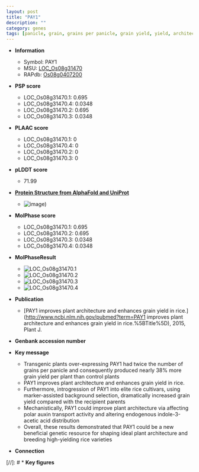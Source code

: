```yaml
---
layout: post
title: "PAY1"
description: ""
category: genes
tags: [panicle, grain, grains per panicle, grain yield, yield, architecture, auxin, breeding, auxin transport, plant architecture]
---
```


* **Information**  
    + Symbol: PAY1  
    + MSU: [LOC_Os08g31470](http://rice.plantbiology.msu.edu/cgi-bin/ORF_infopage.cgi?orf=LOC_Os08g31470)  
    + RAPdb: [Os08g0407200](http://rapdb.dna.affrc.go.jp/viewer/gbrowse_details/irgsp1?name=Os08g0407200)  

* **PSP score**  
    + LOC_Os08g31470.1: 0.695 
    + LOC_Os08g31470.4: 0.0348 
    + LOC_Os08g31470.2: 0.695 
    + LOC_Os08g31470.3: 0.0348 

* **PLAAC score**  
    + LOC_Os08g31470.1: 0 
    + LOC_Os08g31470.4: 0 
    + LOC_Os08g31470.2: 0 
    + LOC_Os08g31470.3: 0 

* **pLDDT score**
    + 71.99

* **[Protein Structure from AlphaFold and UniProt](https://www.uniprot.org/uniprotkb/Q6Z9X3/entry#structure)**
    + ![image](https://ricepsp.github.io/images/Q6/AF-Q6Z9X3-F1.png))

* **MolPhase score**
    + LOC_Os08g31470.1: 0.695
    + LOC_Os08g31470.2: 0.695
    + LOC_Os08g31470.3: 0.0348
    + LOC_Os08g31470.4: 0.0348

* **MolPhaseResult**
    + ![LOC_Os08g31470.1](https://ricepsp.github.io/pictures/LOC_Os08g/LOC_Os08g31470.1.png)
    + ![LOC_Os08g31470.2](https://ricepsp.github.io/pictures/LOC_Os08g/LOC_Os08g31470.2.png)
    + ![LOC_Os08g31470.3](https://ricepsp.github.io/pictures/LOC_Os08g/LOC_Os08g31470.3.png)
    + ![LOC_Os08g31470.4](https://ricepsp.github.io/pictures/LOC_Os08g/LOC_Os08g31470.4.png)

* **Publication**  
    + [PAY1 improves plant architecture and enhances grain yield in rice.](http://www.ncbi.nlm.nih.gov/pubmed?term=PAY1 improves plant architecture and enhances grain yield in rice.%5BTitle%5D), 2015, Plant J.

* **Genbank accession number**  

* **Key message**  
    + Transgenic plants over-expressing PAY1 had twice the number of grains per panicle and consequently produced nearly 38% more grain yield per plant than control plants
    + PAY1 improves plant architecture and enhances grain yield in rice.
    + Furthermore, introgression of PAY1 into elite rice cultivars, using marker-assisted background selection, dramatically increased grain yield compared with the recipient parents
    + Mechanistically, PAY1 could improve plant architecture via affecting polar auxin transport activity and altering endogenous indole-3-acetic acid distribution
    + Overall, these results demonstrated that PAY1 could be a new beneficial genetic resource for shaping ideal plant architecture and breeding high-yielding rice varieties

* **Connection**  

[//]: # * **Key figures**  


